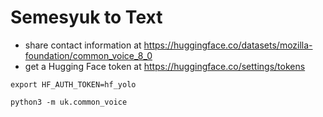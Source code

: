 # Semesyuk to Text

- share contact information at https://huggingface.co/datasets/mozilla-foundation/common_voice_8_0
- get a Hugging Face token at https://huggingface.co/settings/tokens


```
export HF_AUTH_TOKEN=hf_yolo

python3 -m uk.common_voice
```

